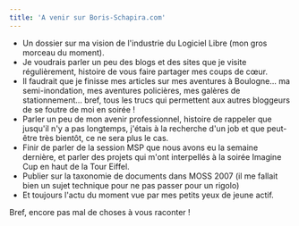 ```yaml
---
title: 'A venir sur Boris-Schapira.com'
---
```


- Un dossier sur ma vision de l'industrie du Logiciel Libre (mon gros morceau du
  moment).
- Je voudrais parler un peu des blogs et des sites que je visite régulièrement,
  histoire de vous faire partager mes coups de cœur.
- Il faudrait que je finisse mes articles sur mes aventures à Boulogne… ma
  semi-inondation, mes aventures policières, mes galères de stationnement… bref,
  tous les trucs qui permettent aux autres bloggeurs de se foutre de moi en
  soirée&nbsp;!
- Parler un peu de mon avenir professionnel, histoire de rappeler que jusqu'il
  n'y a pas longtemps, j'étais à la recherche d'un job et que peut-être très
  bientôt, ce ne sera plus le cas.
- Finir de parler de la session MSP que nous avons eu la semaine dernière, et
  parler des projets qui m'ont interpellés à la soirée Imagine Cup en haut de la
  Tour Eiffel.
- Publier sur la taxonomie de documents dans MOSS 2007 (il me fallait bien un
  sujet technique pour ne pas passer pour un rigolo)
- Et toujours l'actu du moment vue par mes petits yeux de jeune actif.

Bref, encore pas mal de choses à vous raconter&nbsp;!
